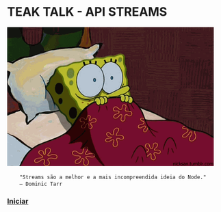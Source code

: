 # TEAK TALK - API STREAMS

![MEDO](img/medo.gif)


        "Streams são a melhor e a mais incompreendida ideia do Node."
        — Dominic Tarr
        
### [Iniciar](0.INTRODUÇÃO.MD)


<!-- Protocolo RTSP -->
